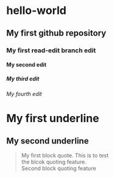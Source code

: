 # hello-world
## My first github repository  
### My first read-edit branch edit  
#### My second edit  
##### My third edit  
###### My fourth edit  
My first underline
==================  
My second underline  
-------------------

> My first block quote. This is to test  
the blcok quoting feature.  
> Second block quoting feature
